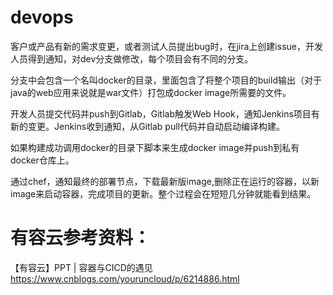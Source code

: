 # devops
客户或产品有新的需求变更，或者测试人员提出bug时，在jira上创建issue，开发人员得到通知，对dev分支做修改，每个项目会有不同的分支。

分支中会包含一个名叫docker的目录，里面包含了将整个项目的build输出（对于java的web应用来说就是war文件）打包成docker image所需要的文件。

开发人员提交代码并push到Gitlab，Gitlab触发Web Hook，通知Jenkins项目有新的变更。Jenkins收到通知，从Gitlab pull代码并自动启动编译构建。

如果构建成功调用docker的目录下脚本来生成docker image并push到私有docker仓库上。

通过chef，通知最终的部署节点，下载最新版image,删除正在运行的容器，以新image来启动容器，完成项目的更新。整个过程会在短短几分钟就能看到结果。

# 有容云参考资料：
【有容云】PPT | 容器与CICD的遇见
https://www.cnblogs.com/youruncloud/p/6214886.html
